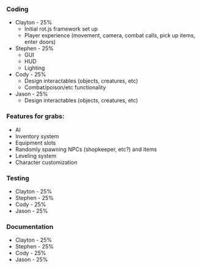 ### Coding

* Clayton - 25%
	* Initial rot.js framework set up
	* Player experience (movement, camera, combat calls, pick up items, enter doors)
* Stephen - 25%
	* GUI
	* HUD
	* Lighting
* Cody - 25%
	* Design interactables (objects, creatures, etc) 
	* Combat/poison/etc functionality
* Jason - 25%
	* Design interactables (objects, creatures, etc)

### Features for grabs:

* AI
* Inventory system
* Equipment slots
* Randomly spawning NPCs (shopkeeper, etc?) and items
* Leveling system
* Character customization

### Testing

* Clayton - 25%
* Stephen - 25%
* Cody - 25%
* Jason - 25%

### Documentation

* Clayton - 25%
* Stephen - 25%
* Cody - 25%
* Jason - 25%
